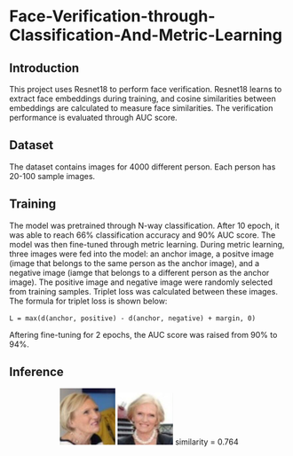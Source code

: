 # Face-Verification-through-Classification-And-Metric-Learning
## Introduction
This project uses Resnet18 to perform face verification. Resnet18 learns to extract face embeddings during training, and cosine similarities between embeddings are calculated to measure face similarities. The verification performance is evaluated through AUC score.
## Dataset
The dataset contains images for 4000 different person. Each person has 20-100 sample images.
## Training
The model was pretrained through N-way classification. After 10 epoch, it was able to reach 66% classification accuracy and 90% AUC score. 
The model was then fine-tuned through metric learning. During metric learning, three images were fed into the model: an anchor image, a positve image (image that belongs to the same person as the anchor image), and a negative image (iamge that belongs to a different person as the anchor image). The positive image and negative image were randomly selected from training samples. Triplet loss was calculated between these images. The formula for triplet loss is shown below: 
```
L = max(d(anchor, positive) - d(anchor, negative) + margin, 0)
```
Aftering fine-tuning for 2 epochs, the AUC score was raised from 90% to 94%.
## Inference
<div align="center">
  <img src="result/positive_1.jpg" width="100"/>
  <img src="result/positive_2.jpg" width="100"/>
  similarity = 0.764
</div>
